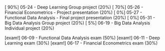 [  90%] 05-24 - Deep Learning Group project (20%)
[  70%] 05-26 - Financial Econometrics - Project presentation (20%)
[   0%] 05-27 - Functional Data Analysis - Final project presentation (20%)
[   0%] 05-31 - Big Data Analysis Group project (20%)
[   5%] 06-19 - Big Data Analysis Individual project (20%)

[exam!] 06-09 - Functional Data Analysis exam (50%)
[exam!] 06-11 - Deep Learning exam (30%)
[exam!] 06-17 - Financial Econometrics exam (30%)
